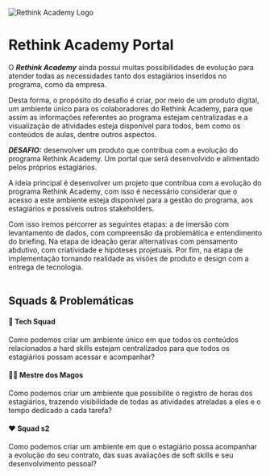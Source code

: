 ![Rethink Academy Logo](https://github.com/rethink-projects/rethink-academy-portal/blob/main/public/logo.png?raw=true)

# Rethink Academy Portal

O **_Rethink Academy_** ainda possui muitas possibilidades de evolução para atender todas as necessidades tanto dos estagiários inseridos no programa, como da empresa.

Desta forma, o propósito do desafio é criar, por meio de um produto digital, um ambiente único para os colaboradores do Rethink Academy, para que assim as informações referentes ao programa estejam centralizadas e a visualização de atividades esteja disponível para todos, bem como os conteúdos de aulas, dentre outros aspectos.

**_DESAFIO:_** desenvolver um produto que contribua com a evolução do programa Rethink Academy. Um portal que será desenvolvido e alimentado pelos próprios estagiários.

A ideia principal é desenvolver um projeto que contribua com a evolução do programa Rethink Academy, com isso é necessário considerar que o acesso a este ambiente esteja disponível para a gestão do programa, aos estagiários e possíveis outros stakeholders.

Com isso iremos percorrer as seguintes etapas: a de imersão com levantamento de dados, com compreensão da problemática e entendimento do briefing. Na etapa de ideação gerar alternativas com pensamento abdutivo, com criatividade e hipóteses projetuais. Por fim, na etapa de implementação tornando realidade as visões de produto e design com a entrega de tecnologia.
<br><br>

## Squads & Problemáticas

#### 🥷 Tech Squad

Como podemos criar um ambiente único em que todos os conteúdos relacionados a hard skills estejam centralizados para que todos os estagiários possam acessar e acompanhar?

#### 🧙‍♂️ Mestre dos Magos

Como podemos criar um ambiente que possibilite o registro de horas dos estagiários, trazendo visibilidade de todas as atividades atreladas a eles e o tempo dedicado a cada tarefa?

#### ❤️ Squad s2

Como podemos criar um ambiente em que o estagiário possa acompanhar a evolução do seu contrato, das suas avaliações de soft skills e seu desenvolvimento pessoal?
